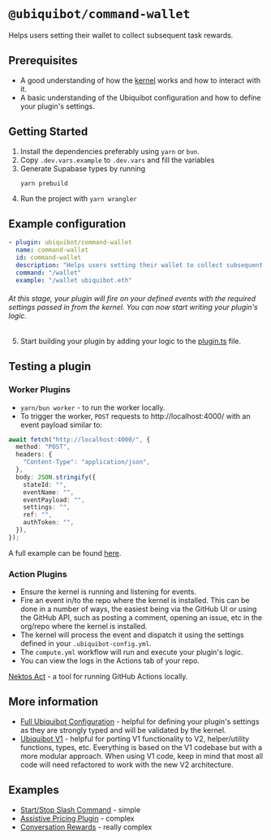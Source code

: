# `@ubiquibot/command-wallet`

Helps users setting their wallet to collect subsequent task rewards.

## Prerequisites

- A good understanding of how the [kernel](https://github.com/ubiquity/ubiquibot-kernel) works and how to interact with it.
- A basic understanding of the Ubiquibot configuration and how to define your plugin's settings.

## Getting Started

1. Install the dependencies preferably using `yarn` or `bun`.
2. Copy `.dev.vars.example` to `.dev.vars` and fill the variables
3. Generate Supabase types by running
    ```shell
    yarn prebuild
    ```
4. Run the project with `yarn wrangler`

## Example configuration

```yml
- plugin: ubiquibot/command-wallet
  name: command-wallet
  id: command-wallet
  description: "Helps users setting their wallet to collect subsequent task rewards."
  command: "/wallet"
  example: "/wallet ubiquibot.eth"
```

###### At this stage, your plugin will fire on your defined events with the required settings passed in from the kernel. You can now start writing your plugin's logic.

5. Start building your plugin by adding your logic to the [plugin.ts](./src/plugin.ts) file.

## Testing a plugin

### Worker Plugins

- `yarn/bun worker` - to run the worker locally.
- To trigger the worker, `POST` requests to http://localhost:4000/ with an event payload similar to:

```ts
await fetch("http://localhost:4000/", {
  method: "POST",
  headers: {
    "Content-Type": "application/json",
  },
  body: JSON.stringify({
    stateId: "",
    eventName: "",
    eventPayload: "",
    settings: "",
    ref: "",
    authToken: "",
  }),
});
```

A full example can be found [here](https://github.com/ubiquibot/assistive-pricing/blob/623ea3f950f04842f2d003bda3fc7b7684e41378/tests/http/request.http).

### Action Plugins

- Ensure the kernel is running and listening for events.
- Fire an event in/to the repo where the kernel is installed. This can be done in a number of ways, the easiest being via the GitHub UI or using the GitHub API, such as posting a comment, opening an issue, etc in the org/repo where the kernel is installed.
- The kernel will process the event and dispatch it using the settings defined in your `.ubiquibot-config.yml`.
- The `compute.yml` workflow will run and execute your plugin's logic.
- You can view the logs in the Actions tab of your repo.

[Nektos Act](https://github.com/nektos/act) - a tool for running GitHub Actions locally.

## More information

- [Full Ubiquibot Configuration](https://github.com/ubiquity/ubiquibot/blob/0fde7551585499b1e0618ec8ea5e826f11271c9c/src/types/configuration-types.ts#L62) - helpful for defining your plugin's settings as they are strongly typed and will be validated by the kernel.
- [Ubiquibot V1](https://github.com/ubiquity/ubiquibot) - helpful for porting V1 functionality to V2, helper/utility functions, types, etc. Everything is based on the V1 codebase but with a more modular approach. When using V1 code, keep in mind that most all code will need refactored to work with the new V2 architecture.

## Examples

- [Start/Stop Slash Command](https://github.com/ubq-testing/start-stop-module) - simple
- [Assistive Pricing Plugin](https://github.com/ubiquibot/assistive-pricing) - complex
- [Conversation Rewards](https://github.com/ubiquibot/conversation-rewards) - really complex
